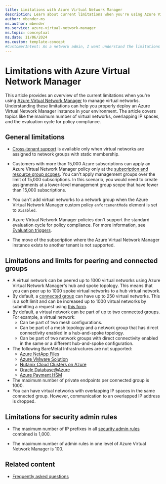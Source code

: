 ```yaml
---
title: Limitations with Azure Virtual Network Manager
description: Learn about current limitations when you're using Azure Virtual Network Manager to manage virtual networks.
author: mbender-ms
ms.author: mbender
ms.service: azure-virtual-network-manager
ms.topic: conceptual
ms.date: 11/06/2024
ms.custom: template-concept
#CustomerIntent: As a network admin, I want understand the limitations in Azure Virtual Network Manager so that I can properly deploy it my environment.
---
```


# Limitations with Azure Virtual Network Manager

This article provides an overview of the current limitations when you're using [Azure Virtual Network Manager](overview.md) to manage virtual networks. Understanding these limitations can help you properly deploy an Azure Virtual Network Manager instance in your environment. The article covers topics like the maximum number of virtual networks, overlapping IP spaces, and the evaluation cycle for policy compliance.

## General limitations

* [Cross-tenant support](concept-cross-tenant.md) is available only when virtual networks are assigned to network groups with static membership.

* Customers with more than 15,000 Azure subscriptions can apply an Azure Virtual Network Manager policy only at the [subscription and resource group scopes](concept-network-manager-scope.md). You can't apply management groups over the limit of 15,000 subscriptions. In this scenario, you would need to create assignments at a lower-level management group scope that have fewer than 15,000 subscriptions.

* You can't add virtual networks to a network group when the Azure Virtual Network Manager custom policy `enforcementMode` element is set to `Disabled`.

* Azure Virtual Network Manager policies don't support the standard evaluation cycle for policy compliance. For more information, see [Evaluation triggers](../governance/policy/how-to/get-compliance-data.md#evaluation-triggers).
* The move of the subscription where the Azure Virtual Network Manager instance exists to another tenant is not supported.

## Limitations and limits for peering and connected groups 

* A virtual network can be peered up to 1000 virtual networks using Azure Virtual Network Manager's hub and spoke topology. This means that you can peer up to 1000 spoke virtual networks to a hub virtual network.
* By default, a [connected group](concept-connectivity-configuration.md) can have up to 250 virtual networks. This is a soft limit and can be increased up to 1000 virtual networks by submitting a request using [this form](https://forms.office.com/pages/responsepage.aspx?id=v4j5cvGGr0GRqy180BHbRzeHatNxLHpJshECDnD5QidURTM2OERMQlYxWkE1UTNBMlRNUkJUNkhDTy4u&route=shorturl).
* By default, a virtual network can be part of up to two connected groups. For example, a virtual network:
  * Can be part of two mesh configurations.
  * Can be part of a mesh topology and a network group that has direct connectivity enabled in a hub-and-spoke topology.
  * Can be part of two network groups with direct connectivity enabled in the same or a different hub-and-spoke configuration. 
* The following BareMetal Infrastructures are not supported:
  * [Azure NetApp Files](../azure-netapp-files/index.yml)
  * [Azure VMware Solution](../azure-vmware/index.yml)
  * [Nutanix Cloud Clusters on Azure](../baremetal-infrastructure/workloads/nc2-on-azure/about-nc2-on-azure.md)
  * [Oracle Database@Azure](../oracle/oracle-db/oracle-database-what-is-new.md)
  * [Azure Payment HSM](/azure/payment-hsm/solution-design)
* The maximum number of private endpoints per connected group is 1000.
* You can have virtual networks with overlapping IP spaces in the same connected group. However, communication to an overlapped IP address is dropped.

## Limitations for security admin rules

* The maximum number of IP prefixes in all [security admin rules](concept-security-admins.md) combined is 1,000.

* The maximum number of admin rules in one level of Azure Virtual Network Manager is 100.

## Related content

* [Frequently asked questions](faq.md)
